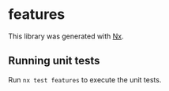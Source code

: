 # features

This library was generated with [Nx](https://nx.dev).

## Running unit tests

Run `nx test features` to execute the unit tests.
